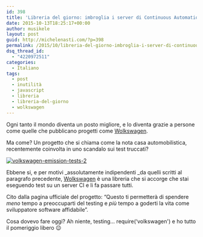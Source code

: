 ```yaml
---
id: 398
title: 'Libreria del giorno: imbroglia i server di Continuous Automation con Wolkswagen'
date: 2015-10-13T18:25:17+00:00
author: musikele
layout: post
guid: http://michelenasti.com/?p=398
permalink: /2015/10/libreria-del-giorno-imbroglia-i-server-di-continuous-automation-con-wolkswagen/
dsq_thread_id:
  - "4220972511"
categories:
  - Italiano
tags:
  - post
  - inutilità
  - javascript
  - libreria
  - libreria-del-giorno
  - wolkswagen
---
```

Ogni tanto il mondo diventa un posto migliore, e lo diventa grazie a persone come quelle che pubblicano progetti come [Wolkswagen](https://github.com/auchenberg/volkswagen).

Ma come? Un progetto che si chiama come la nota casa automobilistica, recentemente coinvolta in uno scandalo sui test truccati?

[<img class="aligncenter size-full wp-image-399" src="https://i1.wp.com/michelenasti.com/wp-content/uploads/2015/10/volkswagen-emission-tests-2.jpg?fit=606%2C399" alt="volkswagen-emission-tests-2" srcset="https://i1.wp.com/michelenasti.com/wp-content/uploads/2015/10/volkswagen-emission-tests-2.jpg?w=606 606w, https://i1.wp.com/michelenasti.com/wp-content/uploads/2015/10/volkswagen-emission-tests-2.jpg?resize=300%2C198 300w" sizes="(max-width: 606px) 100vw, 606px" data-recalc-dims="1" />](https://i1.wp.com/michelenasti.com/wp-content/uploads/2015/10/volkswagen-emission-tests-2.jpg)

Ebbene si, e per motivi _assolutamente indipendenti _da quelli scritti al paragrafo precedente, [Wolkswagen](https://github.com/auchenberg/volkswagen) è una libreria che si accorge che stai eseguendo test su un server CI e li fa passare tutti.

Cito dalla pagina ufficiale del progetto: &#8220;Questo ti  permetterà di spendere _meno_ tempo a preoccuparti del testing e _più_ tempo a goderti la vita come sviluppatore software affidabile&#8221;.

Cosa dovevo fare oggi? Ah niente, testing... <span class="lang:js decode:true crayon-inline">require(&#8216;volkswagen')</span>  e ho tutto il pomeriggio libero 😉